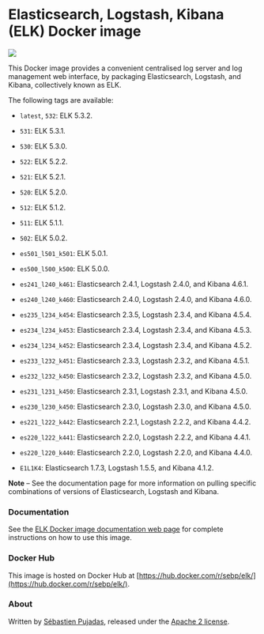 # Elasticsearch, Logstash, Kibana (ELK) Docker image

[![](https://badge.imagelayers.io/sebp/elk:latest.svg)](https://imagelayers.io/?images=sebp/elk:latest 'Get your own badge on imagelayers.io')

This Docker image provides a convenient centralised log server and log management web interface, by packaging Elasticsearch, Logstash, and Kibana, collectively known as ELK.

The following tags are available:

- `latest`, `532`: ELK 5.3.2.

- `531`: ELK 5.3.1.

- `530`: ELK 5.3.0.

- `522`: ELK 5.2.2.

- `521`: ELK 5.2.1.

- `520`: ELK 5.2.0.

- `512`: ELK 5.1.2.

- `511`: ELK 5.1.1.

- `502`: ELK 5.0.2.

- `es501_l501_k501`: ELK 5.0.1.

- `es500_l500_k500`: ELK 5.0.0.

- `es241_l240_k461`: Elasticsearch 2.4.1, Logstash 2.4.0, and Kibana 4.6.1.

- `es240_l240_k460`: Elasticsearch 2.4.0, Logstash 2.4.0, and Kibana 4.6.0.

- `es235_l234_k454`: Elasticsearch 2.3.5, Logstash 2.3.4, and Kibana 4.5.4.

- `es234_l234_k453`: Elasticsearch 2.3.4, Logstash 2.3.4, and Kibana 4.5.3.

- `es234_l234_k452`: Elasticsearch 2.3.4, Logstash 2.3.4, and Kibana 4.5.2.

- `es233_l232_k451`: Elasticsearch 2.3.3, Logstash 2.3.2, and Kibana 4.5.1.

- `es232_l232_k450`: Elasticsearch 2.3.2, Logstash 2.3.2, and Kibana 4.5.0.

- `es231_l231_k450`: Elasticsearch 2.3.1, Logstash 2.3.1, and Kibana 4.5.0.
 
- `es230_l230_k450`: Elasticsearch 2.3.0, Logstash 2.3.0, and Kibana 4.5.0.

- `es221_l222_k442`: Elasticsearch 2.2.1, Logstash 2.2.2, and Kibana 4.4.2.

- `es220_l222_k441`: Elasticsearch 2.2.0, Logstash 2.2.2, and Kibana 4.4.1.

- `es220_l220_k440`: Elasticsearch 2.2.0, Logstash 2.2.0, and Kibana 4.4.0.

- `E1L1K4`: Elasticsearch 1.7.3, Logstash 1.5.5, and Kibana 4.1.2.

**Note** – See the documentation page for more information on pulling specific combinations of versions of Elasticsearch, Logstash and Kibana.

### Documentation

See the [ELK Docker image documentation web page](http://elk-docker.readthedocs.io/) for complete instructions on how to use this image.

### Docker Hub

This image is hosted on Docker Hub at [https://hub.docker.com/r/sebp/elk/](https://hub.docker.com/r/sebp/elk/).

### About

Written by [Sébastien Pujadas](https://pujadas.net), released under the [Apache 2 license](https://www.apache.org/licenses/LICENSE-2.0).

